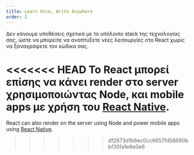```yaml
---
title: Learn Once, Write Anywhere
order: 2
---
```


Δεν κάνουμε υποθέσεις σχετικά με το υπόλοιπο stack της τεχνολογίας σας, ώστε να μπορείτε να αναπτύξετε νέες λειτουργίες στο React χωρίς να ξαναγράψετε τον κώδικα σας.

<<<<<<< HEAD
Το React μπορεί επίσης να κάνει render στο server χρησιμοποιώντας Node, και mobile apps με χρήση του [React Native](https://facebook.github.io/react-native/).
=======
React can also render on the server using Node and power mobile apps using [React Native](https://reactnative.dev/).
>>>>>>> df2673d1b6ec0cc6657fd58690bbf30fa1e6e0e6
